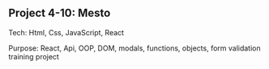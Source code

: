 ## Project 4-10: Mesto

Tech: Html, Css, JavaScript, React

Purpose: React, Api, OOP, DOM, modals, functions, objects, form validation training project